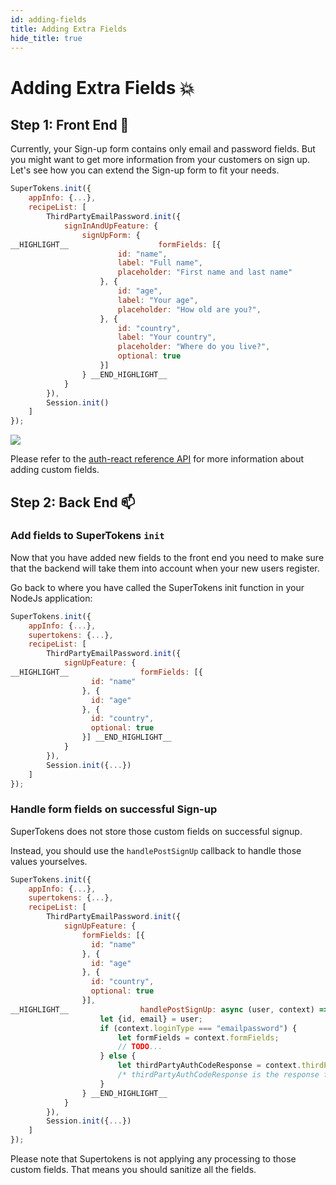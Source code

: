 ```yaml
---
id: adding-fields
title: Adding Extra Fields
hide_title: true
---
```


# Adding Extra Fields 💥

## Step 1: Front End 🚪

Currently, your Sign-up form contains only email and password fields.
But you might want to get more information from your customers on sign up.
Let's see how you can extend the Sign-up form to fit your needs.

<!--DOCUSAURUS_CODE_TABS-->
<!--ReactJS-->
```js
SuperTokens.init({
    appInfo: {...},
    recipeList: [
        ThirdPartyEmailPassword.init({
            signInAndUpFeature: {
                signUpForm: {
__HIGHLIGHT__                    formFields: [{
                        id: "name",
                        label: "Full name",
                        placeholder: "First name and last name"
                    }, {
                        id: "age",
                        label: "Your age",
                        placeholder: "How old are you?",
                    }, {
                        id: "country",
                        label: "Your country",
                        placeholder: "Where do you live?",
                        optional: true
                    }]
                } __END_HIGHLIGHT__
            }
        }),
        Session.init()
    ]
});
```
<!--END_DOCUSAURUS_CODE_TABS-->

<img src="/docs/static/assets/thirdpartyemailpassword/signup-with-name-and-age.png" />

Please refer to the <a href="../../../auth-react/emailpassword/config/sign-up#signupform-config-values" target="_blank">auth-react reference API</a>  for more information about adding custom fields.

## Step 2: Back End 📫

### Add fields to SuperTokens `init`
Now that you have added new fields to the front end you need to make sure that the backend will take them into account when your new users register.

Go back to where you have called the SuperTokens init function in your NodeJs application:

<!--DOCUSAURUS_CODE_TABS-->
<!--NodeJS-->
```js
SuperTokens.init({
    appInfo: {...},
    supertokens: {...},
    recipeList: [
        ThirdPartyEmailPassword.init({
            signUpFeature: {
__HIGHLIGHT__                formFields: [{
                  id: "name"
                }, {
                  id: "age"
                }, {
                  id: "country",
                  optional: true
                }] __END_HIGHLIGHT__
            }
        }),
        Session.init({...})
    ]
});
```
<!--END_DOCUSAURUS_CODE_TABS-->

### Handle form fields on successful Sign-up

SuperTokens does not store those custom fields on successful signup. 

Instead, you should use the `handlePostSignUp` callback to handle those values yourselves.

<!--DOCUSAURUS_CODE_TABS-->
<!--NodeJS-->
```js
SuperTokens.init({
    appInfo: {...},
    supertokens: {...},
    recipeList: [
        ThirdPartyEmailPassword.init({
            signUpFeature: {
                formFields: [{
                  id: "name"
                }, {
                  id: "age"
                }, {
                  id: "country",
                  optional: true
                }],
__HIGHLIGHT__                handlePostSignUp: async (user, context) => {
                    let {id, email} = user;
                    if (context.loginType === "emailpassword") {
                        let formFields = context.formFields;
                        // TODO...
                    } else {
                        let thirdPartyAuthCodeResponse = context.thirdPartyAuthCodeResponse;
                        /* thirdPartyAuthCodeResponse is the response from the third party login provider that contains the access / refresh tokens sent by them..*/
                    }
                } __END_HIGHLIGHT__
            } 
        }),
        Session.init({...})
    ]
});
```
<!--END_DOCUSAURUS_CODE_TABS-->

<div class="specialNote" style="margin-bottom: 40px">
Please note that Supertokens is not applying any processing to those custom fields. That means you should sanitize all the fields.
</div>

